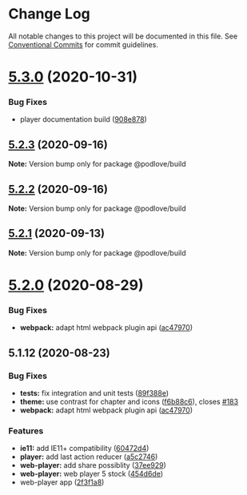 # Change Log

All notable changes to this project will be documented in this file.
See [Conventional Commits](https://conventionalcommits.org) for commit guidelines.

# [5.3.0](https://github.com/podlove/podlove-ui/compare/v5.2.3...v5.3.0) (2020-10-31)


### Bug Fixes

* player documentation build ([908e878](https://github.com/podlove/podlove-ui/commit/908e878c6a312bb11c6a0b4ba5d44e605263d2ea))





## [5.2.3](https://github.com/podlove/podlove-ui/compare/v5.2.2...v5.2.3) (2020-09-16)

**Note:** Version bump only for package @podlove/build





## [5.2.2](https://github.com/podlove/podlove-ui/compare/v5.2.1...v5.2.2) (2020-09-16)

**Note:** Version bump only for package @podlove/build





## [5.2.1](https://github.com/podlove/podlove-ui/compare/v5.2.0...v5.2.1) (2020-09-13)

**Note:** Version bump only for package @podlove/build





# [5.2.0](https://github.com/podlove/podlove-ui/compare/v5.1.12...v5.2.0) (2020-08-29)


### Bug Fixes

* **webpack:** adapt html webpack plugin api ([ac47970](https://github.com/podlove/podlove-ui/commit/ac479708be7fa18060ac0cfe4b66b3ccaaa43d26))





## 5.1.12 (2020-08-23)


### Bug Fixes

* **tests:** fix integration and unit tests ([89f388e](https://github.com/podlove/podlove-ui/commit/89f388e45edf485435597f5102eb065e05d9be34))
* **theme:** use contrast for chapter and icons ([f6b88c6](https://github.com/podlove/podlove-ui/commit/f6b88c607802d72a2dc31da8351f5abb16740d95)), closes [#183](https://github.com/podlove/podlove-ui/issues/183)
* **webpack:** adapt html webpack plugin api ([ac47970](https://github.com/podlove/podlove-ui/commit/ac479708be7fa18060ac0cfe4b66b3ccaaa43d26))


### Features

* **ie11:** add IE11+ compatibility ([60472d4](https://github.com/podlove/podlove-ui/commit/60472d442647ad838feb74b4980cc837f3a96853))
* **player:** add last action reducer ([a5c2746](https://github.com/podlove/podlove-ui/commit/a5c27467e1b2a64ff43eed32718dbb574ad02ad2))
* **web-player:** add share possiblity ([37ee929](https://github.com/podlove/podlove-ui/commit/37ee9291f512d30018ced950be3059fd4643bb95))
* **web-player:** web player 5 stock ([454d6de](https://github.com/podlove/podlove-ui/commit/454d6dead15ba4813d68e306ebc6f01a254651ed))
* web-player app ([2f3f1a8](https://github.com/podlove/podlove-ui/commit/2f3f1a8902c4d263650cc7ff28b1be62084ba969))
